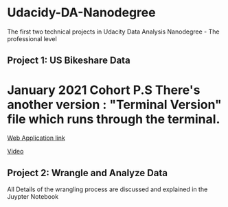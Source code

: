 # Udacidy-DA-Nanodegree
The first two technical projects in Udacity Data Analysis Nanodegree - The professional level

## Project 1: US Bikeshare Data
January 2021 Cohort
P.S There's another version : "Terminal Version" file which runs through the terminal.
=======

[Web Application link](http://usbikesharedata.pythonanywhere.com/)

[Video](https://www.youtube.com/watch?v=FxI24sJoJsU)

## Project 2: Wrangle and Analyze Data

All Details of the wrangling process are discussed and explained in the Juypter Notebook
